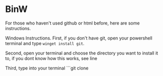# BinW
For those who haven't used github or html before, here are some instructions.

Windows Instructions.
First, if you don't have git, open your powershell terminal and type ```winget install git```.

Second, open your terminal and choose the directory you want to install it to, if you dont know how this       works, see line

Third, type into your terminal ```git clone 
